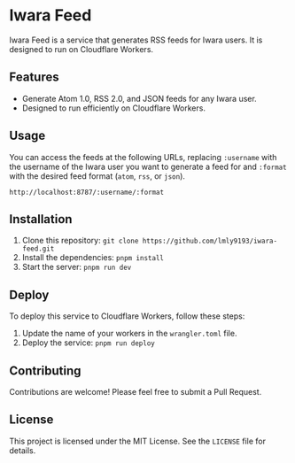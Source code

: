 # Iwara Feed

Iwara Feed is a service that generates RSS feeds for Iwara users. It is designed to run on Cloudflare Workers.

## Features

- Generate Atom 1.0, RSS 2.0, and JSON feeds for any Iwara user.
- Designed to run efficiently on Cloudflare Workers.

## Usage

You can access the feeds at the following URLs, replacing `:username` with the username of the Iwara user you want to generate a feed for and `:format` with the desired feed format (`atom`, `rss`, or `json`).

```
http://localhost:8787/:username/:format
```

## Installation

1. Clone this repository: `git clone https://github.com/lmly9193/iwara-feed.git`
2. Install the dependencies: `pnpm install`
3. Start the server: `pnpm run dev`

## Deploy

To deploy this service to Cloudflare Workers, follow these steps:

1. Update the name of your workers in the `wrangler.toml` file.
2. Deploy the service: `pnpm run deploy`

## Contributing

Contributions are welcome! Please feel free to submit a Pull Request.

## License

This project is licensed under the MIT License. See the `LICENSE` file for details.
